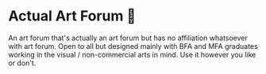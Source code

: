 # Actual Art Forum 🎨

An art forum that's actually an art forum but has no affiliation whatsoever with art forum. Open to all but designed mainly with BFA and MFA graduates working in the visual / non-commercial arts in mind. Use it however you like or don't.

<!-- 

# Express Project Skeleton

Use this project skeleton as a starting point for structuring your app. Things to note

* Sequelize configuration has not yet been added -- you will need to set that up yourself
* You may find yourself wanting to use javascript -- js files can be added in `public/javascripts` and should be appended to the Pug templates as needed
* CSS files can go in `public/stylesheets` and also will need to be added to Pug templates 

---

TOM's NOTES:

REMEMBER TO USE DOTENV with SEQUELIZE-CLI (ie...)
$ npx dotenv sequelize-cli db:create

$ npx sequelize-cli model:generate --name User --attributes username:string,passwordHash:string
$ npx sequelize-cli model:generate --name Post --attributes title:string,url:string,category:string,userId:integer

-->
